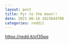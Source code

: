 ```yaml
--- 
layout: post 
title: Pyr to the moon!! 
date: 2021-06-16 1623844700 
categories: reddit 
--- 
```

https://redd.it/o135pq